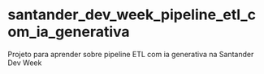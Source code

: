 # santander_dev_week_pipeline_etl_com_ia_generativa
Projeto para aprender sobre pipeline ETL com ia generativa na Santander Dev Week
